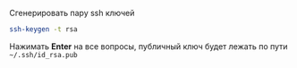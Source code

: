 Сгенерировать пару ssh ключей
```sh
ssh-keygen -t rsa
```

Нажимать **Enter** на все вопросы, публичный ключ будет лежать по пути `~/.ssh/id_rsa.pub`